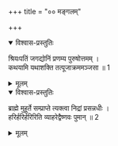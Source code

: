 +++
title = "०० मङ्गलम्"

+++
<details open><summary>विश्वास-प्रस्तुतिः</summary>

श्रियःपतिं जगद्योनिं प्रणम्य पुरुषोत्तमम् ।  
कथयामि यथाशक्ति तत्पूजाक्रममञ्जसा ॥ 1
</details>

<details><summary>मूलम्</summary>

श्रियःपतिं जगद्योनिं प्रणम्य पुरुषोत्तमम् ।  
कथयामि यथाशक्ति तत्पूजाक्रममञ्जसा ॥ 1
</details>


<details open><summary>विश्वास-प्रस्तुतिः</summary>

ब्राह्मे मुहूर्ते सम्प्राप्ते त्यक्त्वा निद्रां प्रसन्नधीः ।  
हरिर्हरिर्हरिरिति व्याहरेद्वैष्णवः पुमान् ॥ 2
</details>

<details><summary>मूलम्</summary>

ब्राह्मे मुहूर्ते सम्प्राप्ते त्यक्त्वा निद्रां प्रसन्नधीः ।  
हरिर्हरिर्हरिरिति व्याहरेद्वैष्णवः पुमान् ॥ 2
</details>
